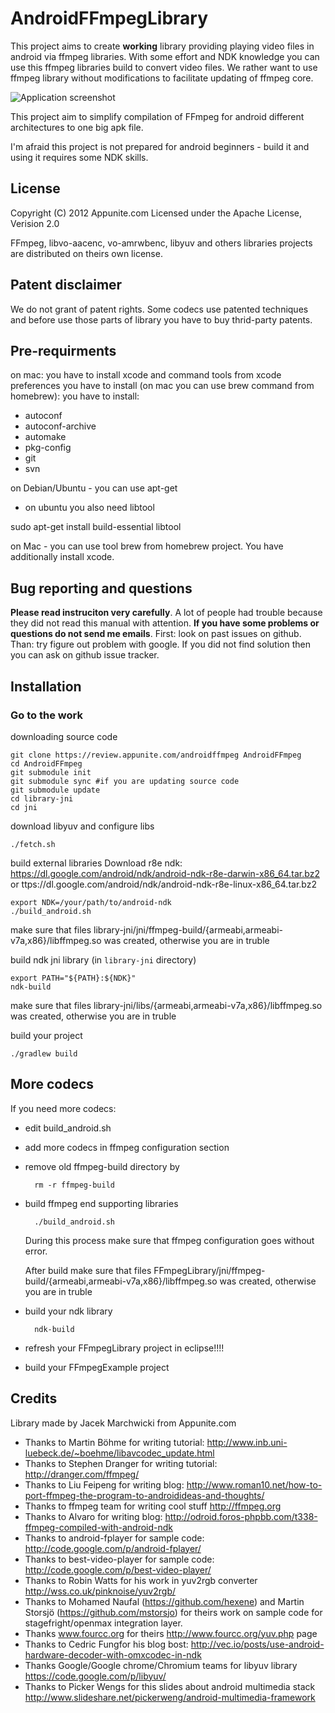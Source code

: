 # AndroidFFmpegLibrary
This project aims to create **working** library providing playing video files in android via ffmpeg libraries. With some effort and NDK knowledge you can use this ffmpeg libraries build to convert video files.
We rather want to use ffmpeg library without modifications to facilitate updating of ffmpeg core.

![Application screenshot](http://s12.postimage.org/o528w8jst/Screenshot1.png)

This project aim to simplify compilation of FFmpeg for android different architectures to one big apk file.

I'm afraid this project is not prepared for android beginners - build it and using it requires some NDK skills. 

## License
Copyright (C) 2012 Appunite.com
Licensed under the Apache License, Verision 2.0

FFmpeg, libvo-aacenc, vo-amrwbenc, libyuv and others libraries projects are distributed on theirs own license.

## Patent disclaimer
We do not grant of patent rights.
Some codecs use patented techniques and before use those parts of library you have to buy thrid-party patents.

## Pre-requirments
on mac: you have to install xcode and command tools from xcode preferences
you have to install (on mac you can use brew command from homebrew):
you have to install:
- autoconf
- autoconf-archive
- automake
- pkg-config
- git
- svn

on Debian/Ubuntu - you can use apt-get

- on ubuntu you also need libtool 

sudo apt-get install build-essential libtool

on Mac - you can use tool brew from homebrew project. You have additionally install xcode. 

## Bug reporting and questions

**Please read instruciton very carefully**. A lot of people had trouble because they did not read this manual with attention. **If you have some problems or questions do not send me emails**. First: look on past issues on github. Than: try figure out problem with google. If you did not find solution then you can ask on github issue tracker.

## Installation

### Go to the work
downloading source code 

	git clone https://review.appunite.com/androidffmpeg AndroidFFmpeg
	cd AndroidFFmpeg
	git submodule init
	git submodule sync #if you are updating source code
	git submodule update
	cd library-jni
	cd jni

download libyuv and configure libs

	./fetch.sh

build external libraries
Download r8e ndk: https://dl.google.com/android/ndk/android-ndk-r8e-darwin-x86_64.tar.bz2 or
ttps://dl.google.com/android/ndk/android-ndk-r8e-linux-x86_64.tar.bz2

	export NDK=/your/path/to/android-ndk
	./build_android.sh
	
make sure that files library-jni/jni/ffmpeg-build/{armeabi,armeabi-v7a,x86}/libffmpeg.so was created, otherwise you are in truble


build ndk jni library (in `library-jni` directory)

	export PATH="${PATH}:${NDK}"
	ndk-build

make sure that files library-jni/libs/{armeabi,armeabi-v7a,x86}/libffmpeg.so was created, otherwise you are in truble

build your project

	./gradlew build

## More codecs
If you need more codecs:
- edit build_android.sh
- add more codecs in ffmpeg configuration section
- remove old ffmpeg-build directory by

		rm -r ffmpeg-build
	
- build ffmpeg end supporting libraries

		./build_android.sh
		
	During this process make sure that ffmpeg configuration goes without error.
	
	After build make sure that files FFmpegLibrary/jni/ffmpeg-build/{armeabi,armeabi-v7a,x86}/libffmpeg.so was created, otherwise you are in truble

- build your ndk library

		ndk-build

- refresh your FFmpegLibrary project in eclipse!!!!
- build your FFmpegExample project 


## Credits
Library made by Jacek Marchwicki from Appunite.com

- Thanks to Martin Böhme for writing tutorial: http://www.inb.uni-luebeck.de/~boehme/libavcodec_update.html
- Thanks to Stephen Dranger for writing tutorial: http://dranger.com/ffmpeg/
- Thanks to Liu Feipeng for writing blog: http://www.roman10.net/how-to-port-ffmpeg-the-program-to-androidideas-and-thoughts/
- Thanks to ffmpeg team for writing cool stuff http://ffmpeg.org
- Thanks to Alvaro for writing blog: http://odroid.foros-phpbb.com/t338-ffmpeg-compiled-with-android-ndk
- Thanks to android-fplayer for sample code: http://code.google.com/p/android-fplayer/
- Thanks to best-video-player for sample code: http://code.google.com/p/best-video-player/
- Thanks to Robin Watts for his work in yuv2rgb converter http://wss.co.uk/pinknoise/yuv2rgb/
- Thanks to Mohamed Naufal (https://github.com/hexene) and Martin Storsjö (https://github.com/mstorsjo) for theirs work on sample code for stagefright/openmax integration layer.
- Thanks www.fourcc.org for theirs http://www.fourcc.org/yuv.php page
- Thanks to Cedric Fungfor his blog bost: http://vec.io/posts/use-android-hardware-decoder-with-omxcodec-in-ndk
- Thanks Google/Google chrome/Chromium teams for libyuv library https://code.google.com/p/libyuv/
- Thanks to Picker Wengs for this slides about android multimedia stack http://www.slideshare.net/pickerweng/android-multimedia-framework
